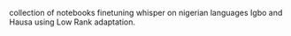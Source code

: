 collection of notebooks finetuning whisper on nigerian languages Igbo and Hausa using Low Rank adaptation.
